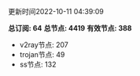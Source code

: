 更新时间2022-10-11 04:39:09

**总订阅: 64**
**总节点: 4419**
**有效节点: 388**
- v2ray节点: 207
- trojan节点: 49
- ss节点: 132

